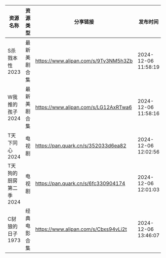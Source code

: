 | 资源名称          | 资源类型   | 分享链接                                 | 发布时间                |
| ------------- | ------ | ------------------------------------ | ------------------- |
| S杀戮本性2023     | 最新美剧合集 | https://www.alipan.com/s/9Tv3NM5h3Zb | 2024-12-06 11:58:19 |
| W我推的孩子2024    | 最新美剧合集 | https://www.alipan.com/s/LG12AxRTwa6 | 2024-12-06 11:58:16 |
| T天下同心2024     | 电视剧    | https://pan.quark.cn/s/352033d6ea82  | 2024-12-06 12:02:56 |
| T天狗的厨房第二季2024 | 电视剧    | https://pan.quark.cn/s/6fc330904174  | 2024-12-06 12:01:03 |
| C豺狼的日子1973    | 经典电影合集 | https://www.alipan.com/s/Cbxs94vLi2t | 2024-12-06 13:46:07 |
